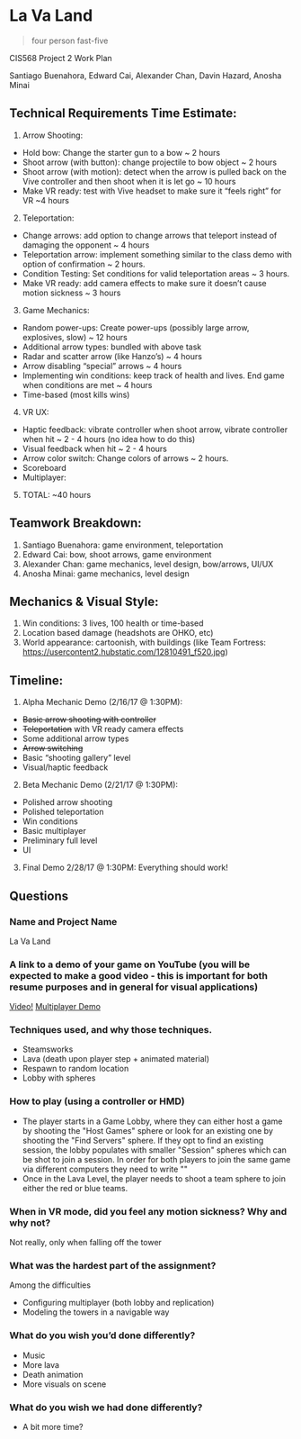 # La Va Land
> four person fast-five

CIS568 Project 2 Work Plan

Santiago Buenahora, Edward Cai, Alexander Chan, Davin Hazard, Anosha Minai

## Technical Requirements Time Estimate:

1. Arrow Shooting:
  * Hold bow: Change the starter gun to a bow ~ 2 hours
  * Shoot arrow (with button): change projectile to bow object ~ 2 hours
  * Shoot arrow (with motion): detect when the arrow is pulled back on the Vive controller and then shoot when it is let go ~ 10 hours
  * Make VR ready: test with Vive headset to make sure it “feels right” for VR ~4 hours
2. Teleportation:
  * Change arrows: add option to change arrows that teleport instead of damaging the opponent ~ 4 hours
  * Teleportation arrow: implement something similar to the class demo with option of confirmation ~ 2 hours.
  * Condition Testing: Set conditions for valid teleportation areas ~ 3 hours.
  * Make VR ready: add camera effects to make sure it doesn’t cause motion sickness ~ 3 hours
3. Game Mechanics:
  * Random power-ups: Create power-ups (possibly large arrow, explosives, slow) ~ 12 hours
  * Additional arrow types: bundled with above task
  * Radar and scatter arrow (like Hanzo’s) ~ 4 hours
  * Arrow disabling “special” arrows ~ 4 hours
  * Implementing win conditions: keep track of health and lives. End game when conditions are met ~ 4 hours
  * Time-based (most kills wins)
4. VR UX:
  * Haptic feedback: vibrate controller when shoot arrow, vibrate controller when hit ~ 2 - 4 hours (no idea how to do this)
  * Visual feedback when hit ~ 2 - 4 hours
  * Arrow color switch: Change colors of arrows ~ 2 hours.
  * Scoreboard
  * Multiplayer:
5. TOTAL: ~40 hours

## Teamwork Breakdown:

1. Santiago Buenahora: game environment, teleportation
2. Edward Cai: bow, shoot arrows, game environment
3. Alexander Chan: game mechanics, level design, bow/arrows, UI/UX
4. Anosha Minai: game mechanics, level design

## Mechanics & Visual Style:

1. Win conditions: 3 lives, 100 health or time-based
2. Location based damage (headshots are OHKO, etc)
3. World appearance: cartoonish, with buildings (like Team Fortress: https://usercontent2.hubstatic.com/12810491_f520.jpg)

## Timeline:

1. Alpha Mechanic Demo (2/16/17 @ 1:30PM):
 * ~~Basic arrow shooting with controller~~
 * ~~Teleportation~~ with VR ready camera effects
 * Some additional arrow types
 * ~~Arrow switching~~
 * Basic “shooting gallery” level
 * Visual/haptic feedback
2. Beta Mechanic Demo (2/21/17 @ 1:30PM):
 * Polished arrow shooting
 * Polished teleportation
 * Win conditions
 * Basic multiplayer
 * Preliminary full level
 * UI
3. Final Demo 2/28/17 @ 1:30PM: Everything should work!

## Questions

### Name and Project Name
La Va Land

### A link to a demo of your game on YouTube (you will be expected to make a good video - this is important for both resume purposes and in general for visual applications)
[Video!](https://youtu.be/4Ezl-UG5XNw)
[Multiplayer Demo](https://youtu.be/ih8ww9oYQ2o)

### Techniques used, and why those techniques.
- Steamsworks
- Lava (death upon player step + animated material)
- Respawn to random location
- Lobby with spheres

### How to play (using a controller or HMD)
- The player starts in a Game Lobby, where they can either host a game by shooting the "Host Games" sphere or look for an existing one by shooting the "Find Servers" sphere. If they opt to find an existing session, the lobby populates with smaller "Session" spheres which can be shot to join a session. In order for both players to join the same game via different computers they need to write ""
- Once in the Lava Level, the player needs to shoot a team sphere to join either the red or blue teams.

### When in VR mode, did you feel any motion sickness? Why and why not?
Not really, only when falling off the tower

### What was the hardest part of the assignment?
Among the difficulties
- Configuring multiplayer (both lobby and replication)
- Modeling the towers in a navigable way

### What do you wish you’d done differently?
- Music
- More lava
- Death animation
- More visuals on scene

### What do you wish we had done differently?
- A bit more time?
